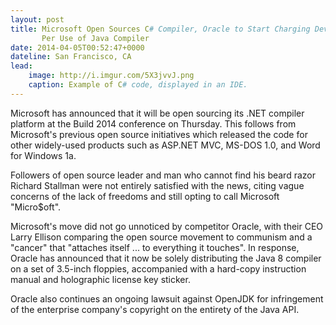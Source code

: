 ```yaml
---
layout: post
title: Microsoft Open Sources C# Compiler, Oracle to Start Charging Developers
       Per Use of Java Compiler
date: 2014-04-05T00:52:47+0000
dateline: San Francisco, CA
lead:
    image: http://i.imgur.com/5X3jvvJ.png
    caption: Example of C# code, displayed in an IDE.
---
```


Microsoft has announced that it will be open sourcing its .NET compiler platform
at the Build 2014 conference on Thursday. This follows from Microsoft's previous
open source initiatives which released the code for other widely-used products
such as ASP.NET MVC, MS-DOS 1.0, and Word for Windows 1a.

Followers of open source leader and man who cannot find his beard razor Richard
Stallman were not entirely satisfied with the news, citing vague concerns of
the lack of freedoms and still opting to call Microsoft "Micro$oft".

Microsoft's move did not go unnoticed by competitor Oracle, with their CEO
Larry Ellison comparing the open source movement to communism and a "cancer"
that "attaches itself ... to everything it touches". In response, Oracle has
announced that it now be solely distributing the Java 8 compiler on a set of
3.5-inch floppies, accompanied with a hard-copy instruction manual and
holographic license key sticker.

Oracle also continues an ongoing lawsuit against OpenJDK for infringement of the
enterprise company's copyright on the entirety of the Java API.
